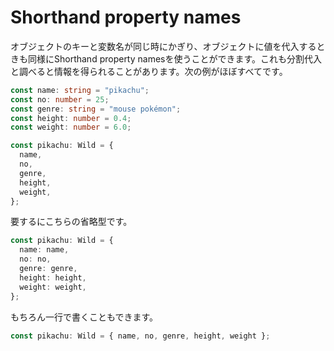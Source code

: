 # Shorthand property names

オブジェクトのキーと変数名が同じ時にかぎり、オブジェクトに値を代入するときも同様にShorthand property namesを使うことができます。これも分割代入と調べると情報を得られることがあります。次の例がほぼすべてです。

```typescript
const name: string = "pikachu";
const no: number = 25;
const genre: string = "mouse pokémon";
const height: number = 0.4;
const weight: number = 6.0;

const pikachu: Wild = {
  name,
  no,
  genre,
  height,
  weight,
};
```

要するにこちらの省略型です。

```typescript
const pikachu: Wild = {
  name: name,
  no: no,
  genre: genre,
  height: height,
  weight: weight,
};
```

もちろん一行で書くこともできます。

```typescript
const pikachu: Wild = { name, no, genre, height, weight };
```
